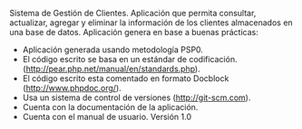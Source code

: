 Sistema de Gestión de Clientes.
Aplicación que permita consultar, actualizar, agregar y eliminar la información de los clientes almacenados en una base de datos.
Aplicación genera en base a buenas prácticas:
-	Aplicación generada usando metodología PSP0.
-	El código escrito se basa en un estándar de codificación. (http://pear.php.net/manual/en/standards.php).
-	El código escrito esta comentado en formato Docblock (http://www.phpdoc.org/).
-	Usa un sistema de control de versiones (http://git-scm.com).
-	Cuenta con la documentación de la aplicación.
-	Cuenta con el manual de usuario.
Versión 1.0